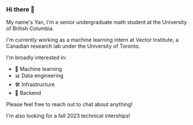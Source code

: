 ### Hi there 👋

My name's Yan, I'm a senior undergraduate math student at the University of British Columbia.

I'm currently working as a machine learning intern at Vector Institute, a Canadian research lab under the University of Toronto.

I'm broadly interested in:

- 🤖 Machine learning
- 📊 Data engineering
- 🛠 Infrastructure
- 💾 Backend

Please feel free to reach out to chat about anything!

I'm also looking for a fall 2023 technical interships!
